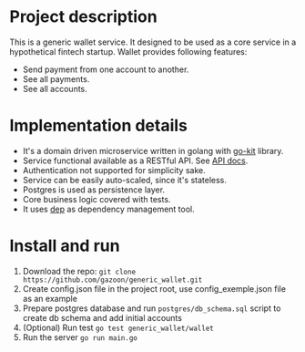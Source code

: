 # Project description  
This is a generic wallet service. It designed to be used as a core service in a hypothetical fintech startup. Wallet provides following features:
- Send payment from one account to another.  
- See all payments.  
- See all accounts.  
# Implementation details  
- It's a domain driven microservice written in golang with [go-kit](https://github.com/go-kit/kit) library.  
- Service functional available as a RESTful API. See [API docs](https://documenter.getpostman.com/view/865221/S1ETRGPW).  
- Authentication not supported for simplicity sake.  
- Service can be easily auto-scaled, since it's stateless.  
- Postgres is used as persistence layer.  
- Core business logic covered with tests.
- It uses [dep](https://github.com/golang/dep) as dependency management tool.
# Install and run  
1. Download the repo: `git clone https://github.com/gazoon/generic_wallet.git`  
2. Create config.json file in the project root, use config_exemple.json file as an example  
3. Prepare postgres database and run `postgres/db_schema.sql` script to create db schema and add initial accounts  
4. (Optional) Run test `go test generic_wallet/wallet`    
5. Run the server `go run main.go`  
